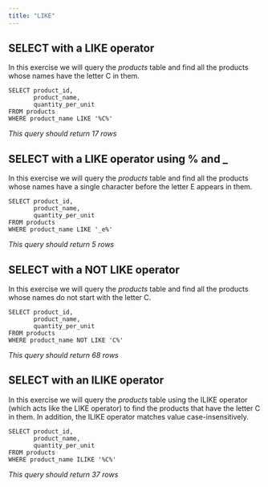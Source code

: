 ```yaml
---
title: "LIKE"
---
```


## SELECT with a LIKE operator

In this exercise we will query the _products_ table and find all the products whose names have the letter C in them.

```
SELECT product_id,
       product_name,
       quantity_per_unit
FROM products
WHERE product_name LIKE '%C%'
```

_This query should return 17 rows_

## SELECT with a LIKE operator using % and \_

In this exercise we will query the _products_ table and find all the products whose names have a single character before the letter E appears in them.

```
SELECT product_id,
       product_name,
       quantity_per_unit
FROM products
WHERE product_name LIKE '_e%'
```

_This query should return 5 rows_

## SELECT with a NOT LIKE operator

In this exercise we will query the _products_ table and find all the products whose names do not start with the letter C.

```
SELECT product_id,
       product_name,
       quantity_per_unit
FROM products
WHERE product_name NOT LIKE 'C%'
```

_This query should return 68 rows_

## SELECT with an ILIKE operator

In this exercise we will query the _products_ table using the ILIKE operator (which acts like the LIKE operator) to find the products that have the letter C in them. In addition, the ILIKE operator matches value case-insensitively.

```
SELECT product_id,
       product_name,
       quantity_per_unit
FROM products
WHERE product_name ILIKE '%C%'
```

_This query should return 37 rows_